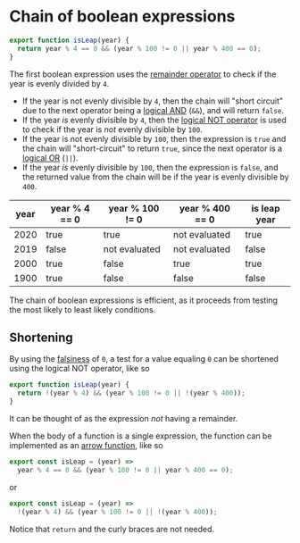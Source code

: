 # Chain of boolean expressions

```javascript
export function isLeap(year) {
  return year % 4 == 0 && (year % 100 != 0 || year % 400 == 0);
}
```

The first boolean expression uses the [remainder operator][remainder-operator] to check if the year is evenly divided by `4`.

- If the year is not evenly divisible by `4`, then the chain will "short circuit" due to the next operator being a [logical AND][logical-and] (`&&`),
  and will return `false`.
- If the year _is_ evenly divisible by `4`, then the [logical NOT operator][logical-not] is used to check if the year is _not_ evenly divisible by `100`.
- If the year is not evenly divisible by `100`, then the expression is `true` and the chain will "short-circuit" to return `true`,
  since the next operator is a [logical OR][logical-or] (`||`).
- If the year _is_ evenly divisible by `100`, then the expression is `false`, and the returned value from the chain will be if the year is evenly divisible by `400`.

| year | year % 4 == 0 | year % 100 != 0 | year % 400 == 0 | is leap year |
| ---- | ------------- | --------------- | --------------- | ------------ |
| 2020 | true          | true            | not evaluated   | true         |
| 2019 | false         | not evaluated   | not evaluated   | false        |
| 2000 | true          | false           | true            | true         |
| 1900 | true          | false           | false           | false        |

The chain of boolean expressions is efficient, as it proceeds from testing the most likely to least likely conditions.

## Shortening

By using the [falsiness][falsey] of `0`, a test for a value equaling `0` can be shortened using the logical NOT operator,
like so

```javascript
export function isLeap(year) {
  return !(year % 4) && (year % 100 != 0 || !(year % 400));
}
```

It can be thought of as the expression _not_ having a remainder.

When the body of a function is a single expression, the function can be implemented as an [arrow function][arrow-function], like so

```javascript
export const isLeap = (year) =>
  year % 4 == 0 && (year % 100 != 0 || year % 400 == 0);
```

or

```javascript
export const isLeap = (year) =>
  !(year % 4) && (year % 100 != 0 || !(year % 400));
```

Notice that `return` and the curly braces are not needed.

[remainder-operator]: https://developer.mozilla.org/en-US/docs/Web/JavaScript/Reference/Operators/Remainder
[logical-not]: https://developer.mozilla.org/en-US/docs/Web/JavaScript/Reference/Operators/Logical_NOT
[logical-and]: https://developer.mozilla.org/en-US/docs/Web/JavaScript/Reference/Operators/Logical_AND
[logical-or]: https://developer.mozilla.org/en-US/docs/Web/JavaScript/Reference/Operators/Logical_OR
[falsey]: https://developer.mozilla.org/en-US/docs/Glossary/Falsy
[arrow-function]: https://developer.mozilla.org/en-US/docs/Web/JavaScript/Reference/Functions/Arrow_functions
